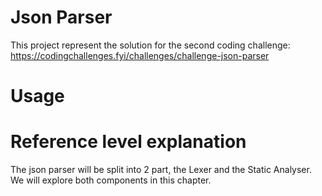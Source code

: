 # Json Parser

This project represent the solution for the second coding challenge: https://codingchallenges.fyi/challenges/challenge-json-parser

# Usage

# Reference level explanation

The json parser will be split into 2 part, the Lexer and the Static Analyser. We will explore both components in this chapter.